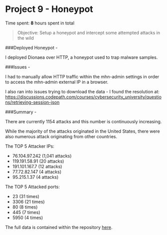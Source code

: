 # Project 9 - Honeypot

Time spent: **8** hours spent in total

> Objective: Setup a honeypot and intercept some attempted attacks in the wild


###Deployed Honeypot -

I deployed Dionaea over HTTP, a honeypot used to trap malware samples.


###Issues -

I had to manually allow HTTP traffic within the mhn-admin settings in order to access the mhn-admin external IP in a browser.

I also ran into issues trying to download the data - I found the resolution at: https://discussions.codepath.com/courses/cybersecurity_university/questions/retrieving-session-json


###Summary -

There are currently 1154 attacks and this number is continuously increasing.

While the majority of the attacks originated in the United States, there were also numerous attack originating from other countries.

The TOP 5 Attacker IPs:
  - 76.104.97.242 (1,041 attacks)
  - 119.191.58.91 (20 attacks)
  - 191.101.167.7 (12 attacks)
  - 77.72.82.147 (4 attacks)
  - 95.215.1.37 (4 attacks)
  
The TOP 5 Attacked ports:
  - 23 (31 times)
  - 3306 (21 times)
  - 80 (8 times)
  - 445 (7 times)
  - 5950 (4 times)

The full data is contained within the repository [here](https://github.com/mariahamaris/Codepath-Assignment-9/blob/master/session.json).
